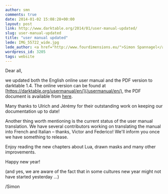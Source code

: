 ```yaml
---
author: smn
comments: true
date: 2014-01-02 15:08:28+00:00
layout: post
link: http://www.darktable.org/2014/01/user-manual-updated/
slug: user-manual-updated
title: "user manual updated"
lede: IMG_55722_wide.jpg
lede_author: <a href="http://www.fourdimensions.eu/">Simon Spannagel</a>
wordpress_id: 3205
tags: website
---
```


Dear all,

we updated both the English online user manual and the PDF version to darktable 1.4. The online version can be found at [https://darktable.org/usermanual/en/](/usermanual/en/), the PDF document is available from [here](https://sourceforge.net/projects/darktable/files/darktable/1.4/darktable-usermanual.pdf/download).

Many thanks to Ulrich and Jérémy for their outstanding work on keeping our documentation up to date!

Another thing worth mentioning is the current status of the user manual translation. We have several contributors working on translating the manual into French and Italian&nbsp;– thanks, Victor and Federico! We'll inform you once we have something to release.

Enjoy reading the new chapters about Lua, drawn masks and many other improvements.

Happy new year!

(and yes, we are aware of the fact that in some cultures new year might not have started yesterday ...)

/Simon
